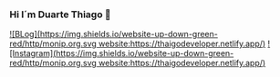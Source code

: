 ### Hi I´m Duarte Thiago 👋
[![BLog](https://img.shields.io/website-up-down-green-red/http/monip.org.svg website:https://thaigodeveloper.netlify.app/)](https://thaigodeveloper.netlify.app/)
[![Instagram](https://img.shields.io/website-up-down-green-red/http/monip.org.svg website:https://thaigodeveloper.netlify.app/)](https://thaigodeveloper.netlify.app/)

<!--
**AlphaByteCompany/AlphaByteCompany** is a ✨ _special_ ✨ repository because its `README.md` (this file) appears on your GitHub profile.

Here are some ideas to get you started:

- 🔭 I’m currently working on ...
- 🌱 I’m currently learning ...
- 👯 I’m looking to collaborate on ...
- 🤔 I’m looking for help with ...
- 💬 Ask me about ...
- 📫 How to reach me: ...
- 😄 Pronouns: ...
- ⚡ Fun fact: ...
-->
